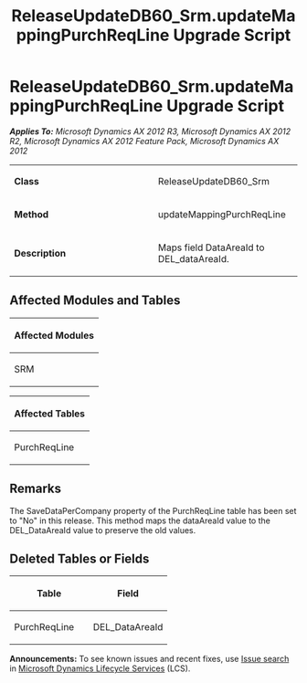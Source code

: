 ﻿---
title: ReleaseUpdateDB60_Srm.updateMappingPurchReqLine Upgrade Script
TOCTitle: ReleaseUpdateDB60_Srm.updateMappingPurchReqLine Upgrade Script
ms:assetid: 1e51be9d-b8cb-85ce-3d9f-bbd2f3f60389
ms:mtpsurl: https://msdn.microsoft.com/en-us/library/JJ684837(v=AX.60)
ms:contentKeyID: 49707040
ms.date: 05/18/2015
mtps_version: v=AX.60
---

# ReleaseUpdateDB60\_Srm.updateMappingPurchReqLine Upgrade Script 


_**Applies To:** Microsoft Dynamics AX 2012 R3, Microsoft Dynamics AX 2012 R2, Microsoft Dynamics AX 2012 Feature Pack, Microsoft Dynamics AX 2012_

<table>
<colgroup>
<col style="width: 50%" />
<col style="width: 50%" />
</colgroup>
<tbody>
<tr class="odd">
<td><p><strong>Class</strong></p></td>
<td><p>ReleaseUpdateDB60_Srm</p></td>
</tr>
<tr class="even">
<td><p><strong>Method</strong></p></td>
<td><p>updateMappingPurchReqLine</p></td>
</tr>
<tr class="odd">
<td><p><strong>Description</strong></p></td>
<td><p>Maps field DataAreaId to DEL_dataAreaId.</p></td>
</tr>
</tbody>
</table>


## Affected Modules and Tables

<table>
<colgroup>
<col style="width: 100%" />
</colgroup>
<thead>
<tr class="header">
<th><p>Affected Modules</p></th>
</tr>
</thead>
<tbody>
<tr class="odd">
<td><p>SRM</p></td>
</tr>
</tbody>
</table>


<table>
<colgroup>
<col style="width: 100%" />
</colgroup>
<thead>
<tr class="header">
<th><p>Affected Tables</p></th>
</tr>
</thead>
<tbody>
<tr class="odd">
<td><p>PurchReqLine</p></td>
</tr>
</tbody>
</table>


## Remarks

The SaveDataPerCompany property of the PurchReqLine table has been set to "No" in this release. This method maps the dataAreaId value to the DEL\_DataAreaId value to preserve the old values.

## Deleted Tables or Fields

<table>
<colgroup>
<col style="width: 50%" />
<col style="width: 50%" />
</colgroup>
<thead>
<tr class="header">
<th><p>Table</p></th>
<th><p>Field</p></th>
</tr>
</thead>
<tbody>
<tr class="odd">
<td><p>PurchReqLine</p></td>
<td><p>DEL_DataAreaId</p></td>
</tr>
</tbody>
</table>

  
**Announcements:** To see known issues and recent fixes, use [Issue search](http://go.microsoft.com/fwlink/?linkid=389258) in [Microsoft Dynamics Lifecycle Services](http://go.microsoft.com/fwlink/?linkid=306505) (LCS).


